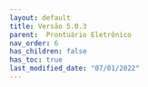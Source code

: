 ```yaml
---
layout: default
title: Versão 5.0.3
parent:  Prontuário Eletrônico
nav_order: 6
has_children: false
has_toc: true
last_modified_date: "07/01/2022"
---
```


